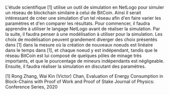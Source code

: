 L'étude scientifique [1] utilise un outil de simulation en NetLogo pour simuler un réseau de blockchain similaire à celui de BitCoin. Ainsi il serait intéressant de créer une simulation d'un tel réseau afin d'en faire varier les paramètres et d'en comparer les résultats. 
Pour commencer, il faudra apprendre à utiliser le langage NetLogo avant de réaliser la simulation.
Par la suite, il faudra penser à une modélisation à utiliser pour la simulation. Les choix de modélisation peuvent grandement diverger des choix présentés dans [1] dans la mesure où la création de nouveaux noeuds est linéaire dans le temps dans [1], et chaque noeud y est indépendant, tandis que le réseau BitCoin est lui composé de quelques pôles de minage très importants, et que le pourcentage de mineurs indépendants est négligeable. 
Ensuite, il faudra réaliser la simulation en discutant des paramètres.


[1] Rong Zhang, Wai Kin (Victor) Chan, Evaluation of Energy Consumption in Block-Chains with Proof of Work and Proof of Stake Journal of Physics: Conference Series, 2020
